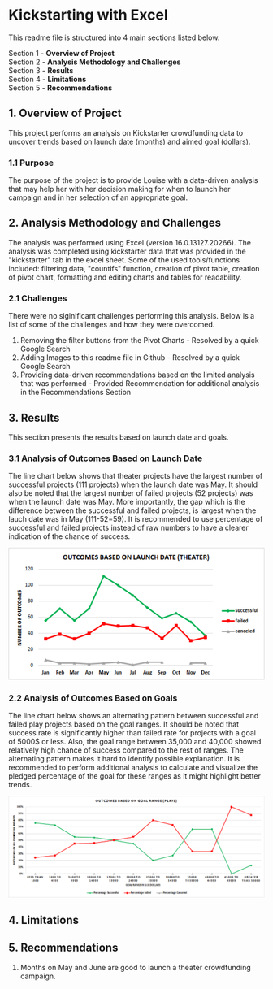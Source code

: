 # Kickstarting with Excel
This readme file is structured into 4 main sections listed below.  

Section 1 - **Overview of Project**  
Section 2 - **Analysis Methodology and Challenges**  
Section 3 - **Results**  
Section 4 - **Limitations**  
Section 5 - **Recommendations** 
  
## 1. Overview of Project
This project performs an analysis on Kickstarter crowdfunding data to uncover trends based on launch date (months) and aimed goal (dollars).
### 1.1 Purpose
The purpose of the project is to provide Louise with a data-driven analysis that may help her with her decision making for when to launch her campaign and in her selection of an appropriate goal.


## 2. Analysis Methodology and Challenges
The analysis was performed using Excel (version 16.0.13127.20266). The analysis was completed using kickstarter data that was provided in the "kickstarter" tab in the excel sheet. Some of the used tools/functions included: filtering data, "countifs" function, creation of pivot table, creation of pivot chart, formatting and editing charts and tables for readability.

### 2.1 Challenges
There were no siginificant challenges performing this analysis. Below is a list of some of the challenges and how they were overcomed.

1) Removing the filter buttons from the Pivot Charts - Resolved by a quick Google Search
2) Adding Images to this readme file in Github - Resolved by a quick Google Search 
3) Providing data-driven recommendations based on the limited analysis that was performed - Provided Recommendation for additional analysis in the Recommendations Section


## 3. Results
This section presents the results based on launch date and goals.

### 3.1 Analysis of Outcomes Based on Launch Date
The line chart below shows that theater projects have the largest number of successful projects (111 projects) when the launch date was May. It should also be noted that the largest number of failed projects (52 projects) was when the launch date was May. More importantly, the gap which is the difference between the successful and failed projects, is largest when the lauch date was in May (111-52=59). It is recommended to use percentage of successful and failed projects instead of raw numbers to have a clearer indication of the chance of success.

![Outcomes based on Launch Date](https://github.com/HoussamGhandour/Kickstarter-analysis/blob/master/Theater_Outcomes_vs_Launch.png)

### 2.2 Analysis of Outcomes Based on Goals
The line chart below shows an alternating pattern between successful and failed play projects based on the goal ranges. It should be noted that success rate is significantly higher than failed rate for projects with a goal of 5000$ or less. Also, the goal range between 35,000 and 40,000 showed relatively high chance of success compared to the rest of ranges. The alternating pattern makes it hard to identify possible explanation. It is recommended to perform additional analysis to calculate and visualize the pledged percentage of the goal for these ranges as it might highlight better trends.

![Outcomes based on Goals](https://github.com/HoussamGhandour/Kickstarter-analysis/blob/master/Outcomes_vs_Goals.png)

## 4. Limitations

## 5. Recommendations
1. Months on May and June are good to launch a theater crowdfunding campaign.




